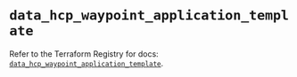 # `data_hcp_waypoint_application_template`

Refer to the Terraform Registry for docs: [`data_hcp_waypoint_application_template`](https://registry.terraform.io/providers/hashicorp/hcp/0.92.0/docs/data-sources/waypoint_application_template).
